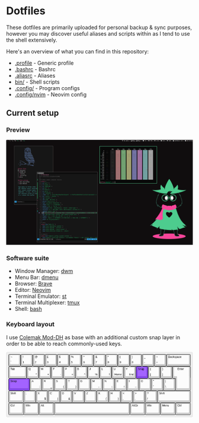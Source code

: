 # Dotfiles

These dotfiles are primarily uploaded for personal backup & sync purposes, 
however you may discover useful aliases and scripts within as I tend to use the 
shell extensively.


Here's an overview of what you can find in this repository:

- [.profile](https://github.com/ALX99/dotfiles/blob/master/shell/.profile)
      - Generic profile
- [.bashrc](https://github.com/ALX99/dotfiles/blob/master/shell/.bashrc)
      - Bashrc
- [.aliasrc](https://github.com/ALX99/dotfiles/blob/master/shell/.aliasrc)
      - Aliases
- [bin/](https://github.com/ALX99/dotfiles/tree/master/.local/bin)
      - Shell scripts
- [.config/](https://github.com/ALX99/dotfiles/tree/master/.config)
      - Program configs
- [.config/nvim](https://github.com/ALX99/dotfiles/tree/master/.config/nvim)
      - Neovim config

## Current setup

### Preview

![preview](./preview.png)

### Software suite

- Window Manager: [dwm](https://dwm.suckless.org/)
- Menu Bar: [dmenu](https://tools.suckless.org/dmenu/)
- Browser: [Brave](https://brave.com/)
- Editor: [Neovim](https://neovim.io/)
- Terminal Emulator: [st](https://st.suckless.org/)
- Terminal Multiplexer: [tmux](https://github.com/tmux/tmux)
- Shell: [bash](https://www.gnu.org/software/bash/)

### Keyboard layout

I use [Colemak Mod-DH](https://colemakmods.github.io/mod-dh/) as base with an 
additional custom snap layer in order to be able to reach commonly-used keys.

![keyboard](./keyboard.png)
